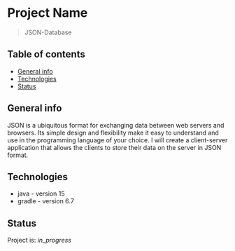 # Project Name
> JSON-Database

## Table of contents
* [General info](#general-info)
* [Technologies](#technologies)
* [Status](#status)

## General info
JSON is a ubiquitous format for exchanging data between web servers and browsers. Its simple design and flexibility make it easy to understand and use in the programming language of your choice. I will create a client-server application that allows the clients to store their data on the server in JSON format.


## Technologies
* java - version 15
* gradle - version 6.7

## Status
Project is: _in_progress_